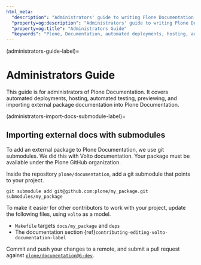 ```yaml
---
html_meta:
  "description": "Administrators' guide to writing Plone Documentation. It covers automated deployments, hosting, automated testing, previewing, and importing external package documentation into Plone Documentation."
  "property=og:description": "Administrators' guide to writing Plone Documentation. It covers automated deployments, hosting, automated testing, previewing, and importing external package documentation into Plone Documentation."
  "property=og:title": "Administrators Guide"
  "keywords": "Plone, Documentation, automated deployments, hosting, automated testing, importing external packages"
---
```


(administrators-guide-label)=

# Administrators Guide

This guide is for administrators of Plone Documentation.
It covers automated deployments, hosting, automated testing, previewing, and importing external package documentation into Plone Documentation.


(administrators-import-docs-submodule-label)=

## Importing external docs with submodules

To add an external package to Plone Documentation, we use git submodules.
We did this with Volto documentation.
Your package must be available under the Plone GitHub organization.

Inside the repository `plone/documentation`, add a git submodule that points to your project.

```shell
git submodule add git@github.com:plone/my_package.git submodules/my_package
```

To make it easier for other contributors to work with your project, update the following files, using `volto` as a model.
 
-   `Makefile` targets  `docs/my_package` and `deps`
-   The documentation section {ref}`contributing-editing-volto-documentation-label`

Commit and push your changes to a remote, and submit a pull request against [`plone/documentation@6-dev`](https://github.com/plone/documentation/compare).
